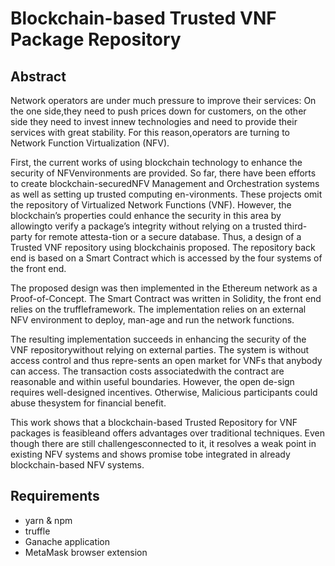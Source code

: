 # Blockchain-based Trusted VNF Package Repository

## Abstract
Network operators are under much pressure to improve their services:  On the one side,they  need  to  push  prices  down  for  customers,  on  the  other  side  they  need  to  invest  innew technologies and need to provide their services with great stability.  For this reason,operators are turning to Network Function Virtualization (NFV).

First, the current works of using blockchain technology to enhance the security of NFVenvironments are provided.  So far, there have been efforts to create blockchain-securedNFV Management and Orchestration systems as well as setting up trusted computing en-vironments.  These projects omit the repository of Virtualized Network Functions (VNF). However, the blockchain’s properties could enhance the security in this area by allowingto verify a package’s integrity without relying on a trusted third-party for remote attesta-tion or a secure database.  Thus, a design of a Trusted VNF repository using blockchainis proposed.  The repository back end is based on a Smart Contract which is accessed by the four systems of the front end.

The  proposed  design  was  then  implemented  in  the  Ethereum  network  as  a  Proof-of-Concept.  The Smart Contract was written in Solidity, the front end relies on the truffleframework.  The implementation relies on an external NFV environment to deploy, man-age and run the network functions.

The resulting implementation succeeds in enhancing the security of the VNF repositorywithout relying on external parties.  The system is without access control and thus repre-sents an open market for VNFs that anybody can access.  The transaction costs associatedwith the contract are reasonable and within useful boundaries.  However,  the open de-sign requires well-designed incentives.  Otherwise, Malicious participants could abuse thesystem for financial benefit.

This work shows that a blockchain-based Trusted Repository for VNF packages is feasibleand offers advantages over traditional techniques.  Even though there are still challengesconnected to it, it resolves a weak point in existing NFV systems and shows promise tobe integrated in already blockchain-based NFV systems.

## Requirements
- yarn & npm
- truffle
- Ganache application
- MetaMask browser extension
